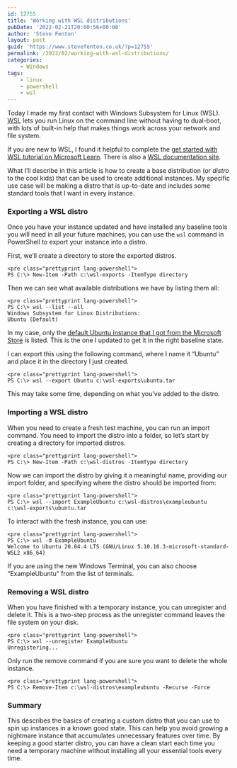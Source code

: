 ```yaml
---
id: 12755
title: 'Working with WSL distributions'
pubDate: '2022-02-21T20:00:56+00:00'
author: 'Steve Fenton'
layout: post
guid: 'https://www.stevefenton.co.uk/?p=12755'
permalink: /2022/02/working-with-wsl-distributions/
categories:
    - Windows
tags:
    - linux
    - powershell
    - wsl
---
```


Today I made my first contact with Windows Subsystem for Linux (WSL). <abbr title="Windows Subsystem for Linux">WSL</abbr> lets you run Linux on the command line without having to dual-boot, with lots of built-in help that makes things work across your network and file system.

If you are new to WSL, I found it helpful to complete the [get started with WSL tutorial on Microsoft Learn](https://docs.microsoft.com/en-us/learn/modules/get-started-with-windows-subsystem-for-linux/?WT.mc_id=DT-MVP-5002938). There is also a [WSL documentation site](https://docs.microsoft.com/en-us/windows/wsl/?WT.mc_id=DT-MVP-5002938).

What I’ll describe in this article is how to create a base distribution (or *distro* to the cool kids) that can be used to create additional instances. My specific use case will be making a distro that is up-to-date and includes some standard tools that I want in every instance.

### Exporting a WSL distro

Once you have your instance updated and have installed any baseline tools you will need in all your future machines, you can use the `wsl` command in PowerShell to export your instance into a distro.

First, we’ll create a directory to store the exported distros.

```
<pre class="prettyprint lang-powershell">
PS C:\> New-Item -Path c:\wsl-exports -ItemType directory
```

Then we can see what available distributions we have by listing them all:

```
<pre class="prettyprint lang-powershell">
PS C:\> wsl --list --all
Windows Subsystem for Linux Distributions:
Ubuntu (Default)
```

In my case, only the [default Ubuntu instance that I got from the Microsoft Store](https://www.microsoft.com/store/productId/9N6SVWS3RX71) is listed. This is the one I updated to get it in the right baseline state.

I can export this using the following command, where I name it “Ubuntu” and place it in the directory I just created.

```
<pre class="prettyprint lang-powershell">
PS C:\> wsl --export Ubuntu c:\wsl-exports\ubuntu.tar
```

This may take some time, depending on what you’ve added to the distro.

### Importing a WSL distro

When you need to create a fresh test machine, you can run an import command. You need to import the distro into a folder, so let’s start by creating a directory for imported distros.

```
<pre class="prettyprint lang-powershell">
PS C:\> New-Item -Path c:\wsl-distros -ItemType directory
```

Now we can import the distro by giving it a meaningful name, providing our import folder, and specifying where the distro should be imported from:

```
<pre class="prettyprint lang-powershell">
PS C:\> wsl --import ExampleUbuntu c:\wsl-distros\exampleubuntu c:\wsl-exports\ubuntu.tar
```

To interact with the fresh instance, you can use:

```
<pre class="prettyprint lang-powershell">
PS C:\> wsl -d ExampleUbuntu
Welcome to Ubuntu 20.04.4 LTS (GNU/Linux 5.10.16.3-microsoft-standard-WSL2 x86_64)
```

If you are using the new Windows Terminal, you can also choose “ExampleUbuntu” from the list of terminals.

### Removing a WSL distro

When you have finished with a temporary instance, you can unregister and delete it. This is a two-step process as the unregister command leaves the file system on your disk.

```
<pre class="prettyprint lang-powershell">
PS C:\> wsl --unregister ExampleUbuntu
Unregistering...
```

Only run the remove command if you are sure you want to delete the whole instance.

```
<pre class="prettyprint lang-powershell">
PS C:\> Remove-Item c:\wsl-distros\exampleubuntu -Recurse -Force
```

### Summary

This describes the basics of creating a custom distro that you can use to spin up instances in a known good state. This can help you avoid growing a nightmare instance that accumulates unnecessary features over time. By keeping a good starter distro, you can have a clean start each time you need a temporary machine without installing all your essential tools every time.